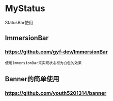 # MyStatus
StatusBar使用

## ImmersionBar
### https://github.com/gyf-dev/ImmersionBar
    使用ImmersionBar来实现状态栏为白色的效果

## Banner的简单使用
### https://github.com/youth5201314/banner
